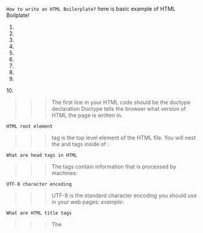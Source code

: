 ```How to write an HTML Boilerplate?```
here is basic example of HTML Boilplate!

1. <!DOCTYPE html>
2. <html lang="en">
3.  <head>
4.    <meta charset="UTF-8">
5.    <meta name="viewport" content="width=device-width, initial-scale=1.0">
6.    <meta http-equiv="X-UA-Compatible" content="ie=edge">
 7.   <title>HTML 5 Boilerplate</title>
8.    <link rel="stylesheet" href="style.css">
9.  </head>
  <body>
10.	<script src="index.js"></script>
  </body>
</html>

>>> The first line in your HTML code should be the doctype declaration
 **<!DOCTYPE html>** 
>>> Doctype tells the browser what version of HTML the page is written in.



```HTML root element```
>>> <html> tag is the top level element of the HTML file. You will nest the <head> and <body> tags inside of <html>:




```What are head tags in HTML```
>>> The <head> tags contain information that is processed by machines:



```UTF-8 character encoding```
>>> UTF-8 is the standard character encoding you should use in your web pages:
*example*:  <meta charset="UTF-8">



```What are HTML title tags```
>>> The <title> tag is the title for the web page. This text is shown in the browser's title bar



```CSS stylesheet```
>>> This code will link your custom CSS to the HTML page.  rel="stylesheet" defines the relationship between the HTML file and the external stylesheet:
*Example* <link rel="stylesheet" href="style.css">




